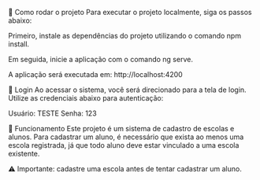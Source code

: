 
🚀 Como rodar o projeto
Para executar o projeto localmente, siga os passos abaixo:

Primeiro, instale as dependências do projeto utilizando o comando npm install.

Em seguida, inicie a aplicação com o comando ng serve.

A aplicação será executada em: http://localhost:4200

🔐 Login
Ao acessar o sistema, você será direcionado para a tela de login. Utilize as credenciais abaixo para autenticação:

Usuário: TESTE
Senha: 123

📘 Funcionamento
Este projeto é um sistema de cadastro de escolas e alunos. Para cadastrar um aluno, é necessário que exista ao menos uma escola registrada, já que todo aluno deve estar vinculado a uma escola existente.

⚠️ Importante: cadastre uma escola antes de tentar cadastrar um aluno.

